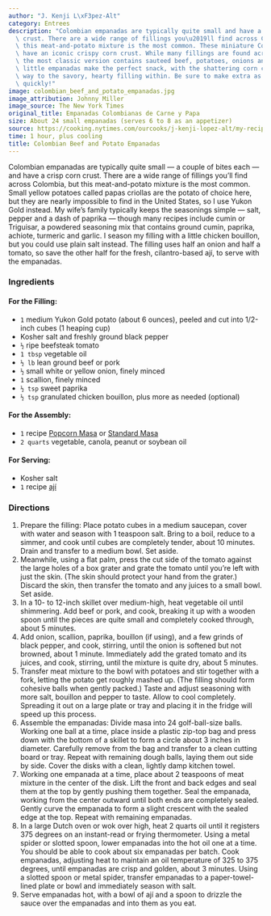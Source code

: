 ```yaml
---
author: "J. Kenji L\xF3pez-Alt"
category: Entrees
description: "Colombian empanadas are typically quite small and have a crisp corn\
  \ crust. There are a wide range of fillings you\u2019ll find across Colombia, but\
  \ this meat-and-potato mixture is the most common. These miniature Colombian empanadas\
  \ have an iconic crispy corn crust. While many fillings are found across Colombia,\
  \ the most classic version contains sauteed beef, potatoes, onions and olives. The\
  \ little empanadas make the perfect snack, with the shattering corn crust giving\
  \ way to the savory, hearty filling within. Be sure to make extra as they disappear\
  \ quickly!"
image: colombian_beef_and_potato_empanadas.jpg
image_attribution: Johnny Miller
image_source: The New York Times
original_title: Empanadas Colombianas de Carne y Papa
size: About 24 small empanadas (serves 6 to 8 as an appetizer)
source: https://cooking.nytimes.com/ourcooks/j-kenji-lopez-alt/my-recipes
time: 1 hour, plus cooling
title: Colombian Beef and Potato Empanadas
---
```

Colombian empanadas are typically quite small — a couple of bites each — and have a crisp corn crust. There are a wide range of fillings you’ll find across Colombia, but this meat-and-potato mixture is the most common. Small yellow potatoes called papas criollas are the potato of choice here, but they are nearly impossible to find in the United States, so I use Yukon Gold instead. My wife’s family typically keeps the seasonings simple — salt, pepper and a dash of paprika — though many recipes include cumin or Triguisar, a powdered seasoning mix that contains ground cumin, paprika, achiote, turmeric and garlic. I season my filling with a little chicken bouillon, but you could use plain salt instead. The filling uses half an onion and half a tomato, so save the other half for the fresh, cilantro-based ají, to serve with the empanadas.

### Ingredients

#### For the Filling:

* `1` medium Yukon Gold potato (about 6 ounces), peeled and cut into 1/2-inch cubes (1 heaping cup)
* Kosher salt and freshly ground black pepper
* `½` ripe beefsteak tomato
* `1 tbsp` vegetable oil
* `½ lb` lean ground beef or pork
* `½` small white or yellow onion, finely minced
* `1` scallion, finely minced
* `½ tsp` sweet paprika
* `½ tsp` granulated chicken bouillon, plus more as needed (optional)

#### For the Assembly:

* `1` recipe [Popcorn Masa](https://cooking.nytimes.com/recipes/1021301-popcorn-masa-for-empanadas) or [Standard Masa](https://cooking.nytimes.com/recipes/1021302-standard-masa-for-empanadas)
* `2 quarts` vegetable, canola, peanut or soybean oil

#### For Serving:

* Kosher salt
* `1` recipe [ají](https://cooking.nytimes.com/recipes/1021299-aji-colombian-style-fresh-salsa)

### Directions

1. Prepare the filling: Place potato cubes in a medium saucepan, cover with water and season with 1 teaspoon salt. Bring to a boil, reduce to a simmer, and cook until cubes are completely tender, about 10 minutes. Drain and transfer to a medium bowl. Set aside.
2. Meanwhile, using a flat palm, press the cut side of the tomato against the large holes of a box grater and grate the tomato until you’re left with just the skin. (The skin should protect your hand from the grater.) Discard the skin, then transfer the tomato and any juices to a small bowl. Set aside.
3. In a 10- to 12-inch skillet over medium-high, heat vegetable oil until shimmering. Add beef or pork, and cook, breaking it up with a wooden spoon until the pieces are quite small and completely cooked through, about 5 minutes. 
4. Add onion, scallion, paprika, bouillon (if using), and a few grinds of black pepper, and cook, stirring, until the onion is softened but not browned, about 1 minute. Immediately add the grated tomato and its juices, and cook, stirring, until the mixture is quite dry, about 5 minutes.
5. Transfer meat mixture to the bowl with potatoes and stir together with a fork, letting the potato get roughly mashed up. (The filling should form cohesive balls when gently packed.) Taste and adjust seasoning with more salt, bouillon and pepper to taste. Allow to cool completely. Spreading it out on a large plate or tray and placing it in the fridge will speed up this process.
6. Assemble the empanadas: Divide masa into 24 golf-ball-size balls. Working one ball at a time, place inside a plastic zip-top bag and press down with the bottom of a skillet to form a circle about 3 inches in diameter. Carefully remove from the bag and transfer to a clean cutting board or tray. Repeat with remaining dough balls, laying them out side by side. Cover the disks with a clean, lightly damp kitchen towel.
7. Working one empanada at a time, place about 2 teaspoons of meat mixture in the center of the disk. Lift the front and back edges and seal them at the top by gently pushing them together. Seal the empanada, working from the center outward until both ends are completely sealed. Gently curve the empanada to form a slight crescent with the sealed edge at the top. Repeat with remaining empanadas.
8. In a large Dutch oven or wok over high, heat 2 quarts oil until it registers 375 degrees on an instant-read or frying thermometer. Using a metal spider or slotted spoon, lower empanadas into the hot oil one at a time. You should be able to cook about six empanadas per batch. Cook empanadas, adjusting heat to maintain an oil temperature of 325 to 375 degrees, until empanadas are crisp and golden, about 3 minutes. Using a slotted spoon or metal spider, transfer empanadas to a paper-towel-lined plate or bowl and immediately season with salt.
9. Serve empanadas hot, with a bowl of ají and a spoon to drizzle the sauce over the empanadas and into them as you eat.
